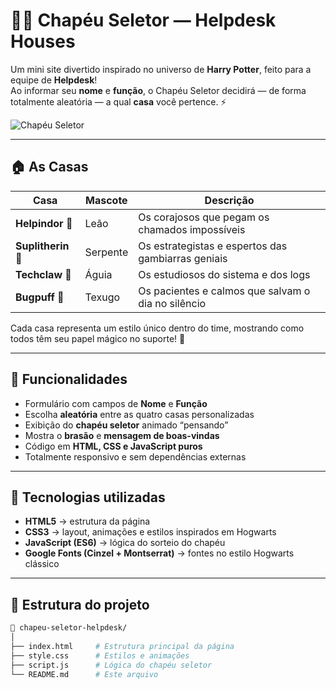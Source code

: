 # 🧙‍♂️ Chapéu Seletor — Helpdesk Houses

Um mini site divertido inspirado no universo de **Harry Potter**, feito para a equipe de **Helpdesk**!  
Ao informar seu **nome** e **função**, o Chapéu Seletor decidirá — de forma totalmente aleatória — a qual **casa** você pertence. ⚡️

![Chapéu Seletor](https://upload.wikimedia.org/wikipedia/commons/2/29/Sorting_Hat.png)

---

## 🏠 As Casas

| Casa | Mascote | Descrição |
|------|----------|-----------|
| **Helpindor 🦁** | Leão | Os corajosos que pegam os chamados impossíveis |
| **Suplitherin 🐍** | Serpente | Os estrategistas e espertos das gambiarras geniais |
| **Techclaw 🦅** | Águia | Os estudiosos do sistema e dos logs |
| **Bugpuff 🦡** | Texugo | Os pacientes e calmos que salvam o dia no silêncio |

Cada casa representa um estilo único dentro do time, mostrando como todos têm seu papel mágico no suporte! 💫

---

## 🚀 Funcionalidades

- Formulário com campos de **Nome** e **Função**
- Escolha **aleatória** entre as quatro casas personalizadas
- Exibição do **chapéu seletor** animado “pensando”
- Mostra o **brasão** e **mensagem de boas-vindas**
- Código em **HTML, CSS e JavaScript puros**
- Totalmente responsivo e sem dependências externas

---

## 🧩 Tecnologias utilizadas

- **HTML5** → estrutura da página  
- **CSS3** → layout, animações e estilos inspirados em Hogwarts  
- **JavaScript (ES6)** → lógica do sorteio do chapéu  
- **Google Fonts (Cinzel + Montserrat)** → fontes no estilo Hogwarts clássico  

---

## 📂 Estrutura do projeto

```bash
📁 chapeu-seletor-helpdesk/
│
├── index.html     # Estrutura principal da página
├── style.css      # Estilos e animações
├── script.js      # Lógica do chapéu seletor
└── README.md      # Este arquivo
